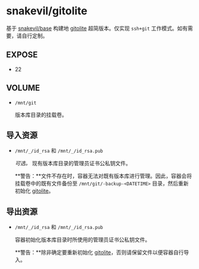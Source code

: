snakevil/gitolite
===

基于 [snakevil/base][base] 构建地 [gitolite][] 超简版本。仅实现 `ssh+git` 工作模式。如有需要，请自行定制。

[base]: https://github.com/snakevil-docker/base
[gitolite]: http://gitolite.com

EXPOSE
---

* 22

VOLUME
---

* `/mnt/git`

    版本库目录的挂载卷。

导入资源
---

* `/mnt/_/id_rsa` 和 `/mnt/_/id_rsa.pub`

    *可选。* 现有版本库目录的管理员证书公私钥文件。

    **警告：**文件不存在时，容器无法对既有版本库进行管理。因此，容器会将挂载卷中的既有文件备份至 `/mnt/git/-backup-<DATETIME>` 目录，然后重新初始化 [gitolite][]。

导出资源
---

* `/mnt/_/id_rsa` 和 `/mnt/_/id_rsa.pub`

    容器初始化版本库目录时所使用的管理员证书公私钥文件。

    **警告：**除非确定要重新初始化 [gitolite][]，否则请保留文件以便容器自行导入。
